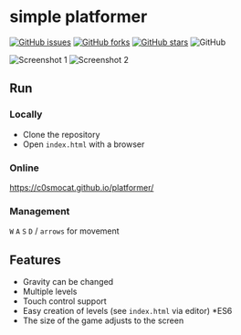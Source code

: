 # simple platformer
[![GitHub issues](https://img.shields.io/github/issues/C0smoCat/platformer)](https://github.com/C0smoCat/platformer/issues)
[![GitHub forks](https://img.shields.io/github/forks/C0smoCat/platformer)](https://github.com/C0smoCat/platformer/network)
[![GitHub stars](https://img.shields.io/github/stars/C0smoCat/platformer)](https://github.com/C0smoCat/platformer/stargazers)
![GitHub](https://img.shields.io/github/license/C0smoCat/platformer)

![Screenshot 1](screenshots/1.png)
![Screenshot 2](screenshots/2.png)
## Run
### Locally
* Clone the repository
* Open `index.html` with a browser
### Online
https://c0smocat.github.io/platformer/
### Management
`W` `A` `S` `D` / `arrows` for movement
## Features
* Gravity can be changed
* Multiple levels
* Touch control support
* Easy creation of levels (see `index.html` via editor)
*ES6
* The size of the game adjusts to the screen
